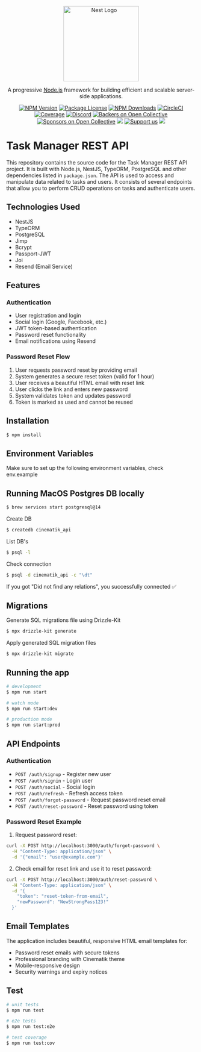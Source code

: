 <p align="center">
  <a href="http://nestjs.com/" target="blank"><img src="https://nestjs.com/img/logo-small.svg" width="200" alt="Nest Logo" /></a>
</p>

[circleci-image]: https://img.shields.io/circleci/build/github/nestjs/nest/master?token=abc123def456
[circleci-url]: https://circleci.com/gh/nestjs/nest

  <p align="center">A progressive <a href="http://nodejs.org" target="_blank">Node.js</a> framework for building efficient and scalable server-side applications.</p>
    <p align="center">
<a href="https://www.npmjs.com/~nestjscore" target="_blank"><img src="https://img.shields.io/npm/v/@nestjs/core.svg" alt="NPM Version" /></a>
<a href="https://www.npmjs.com/~nestjscore" target="_blank"><img src="https://img.shields.io/npm/l/@nestjs/core.svg" alt="Package License" /></a>
<a href="https://www.npmjs.com/~nestjscore" target="_blank"><img src="https://img.shields.io/npm/dm/@nestjs/common.svg" alt="NPM Downloads" /></a>
<a href="https://circleci.com/gh/nestjs/nest" target="_blank"><img src="https://img.shields.io/circleci/build/github/nestjs/nest/master" alt="CircleCI" /></a>
<a href="https://coveralls.io/github/nestjs/nest?branch=master" target="_blank"><img src="https://coveralls.io/repos/github/nestjs/nest/badge.svg?branch=master#9" alt="Coverage" /></a>
<a href="https://discord.gg/G7Qnnhy" target="_blank"><img src="https://img.shields.io/badge/discord-online-brightgreen.svg" alt="Discord"/></a>
<a href="https://opencollective.com/nest#backer" target="_blank"><img src="https://opencollective.com/nest/backers/badge.svg" alt="Backers on Open Collective" /></a>
<a href="https://opencollective.com/nest#sponsor" target="_blank"><img src="https://opencollective.com/nest/sponsors/badge.svg" alt="Sponsors on Open Collective" /></a>
  <a href="https://paypal.me/kamilmysliwiec" target="_blank"><img src="https://img.shields.io/badge/Donate-PayPal-ff3f59.svg"/></a>
    <a href="https://opencollective.com/nest#sponsor"  target="_blank"><img src="https://img.shields.io/badge/Support%20us-Open%20Collective-41B883.svg" alt="Support us"></a>
  <a href="https://twitter.com/nestframework" target="_blank"><img src="https://img.shields.io/twitter/follow/nestframework.svg?style=social&label=Follow"></a>
</p>
  <!--[![Backers on Open Collective](https://opencollective.com/nest/backers/badge.svg)](https://opencollective.com/nest#backer)
  [![Sponsors on Open Collective](https://opencollective.com/nest/sponsors/badge.svg)](https://opencollective.com/nest#sponsor)-->

# Task Manager REST API

This repository contains the source code for the Task Manager REST API project. It is built with Node.js, NestJS, TypeORM, PostgreSQL and other dependencies listed in `package.json`.
The API is used to access and manipulate data related to tasks and users. It consists of several endpoints that allow you to perform CRUD operations on tasks and authenticate users.

## Technologies Used

- NestJS
- TypeORM
- PostgreSQL
- Jimp
- Bcrypt
- Passport-JWT
- Joi
- Resend (Email Service)

## Features

### Authentication
- User registration and login
- Social login (Google, Facebook, etc.)
- JWT token-based authentication
- Password reset functionality
- Email notifications using Resend

### Password Reset Flow
1. User requests password reset by providing email
2. System generates a secure reset token (valid for 1 hour)
3. User receives a beautiful HTML email with reset link
4. User clicks the link and enters new password
5. System validates token and updates password
6. Token is marked as used and cannot be reused

## Installation

```bash
$ npm install
```

## Environment Variables

Make sure to set up the following environment variables, check env.example

## Running MacOS Postgres DB locally 

```bash
$ brew services start postgresql@14
```

Create DB 

```bash
$ createdb cinematik_api
```

List DB's

```bash
$ psql -l
```

Check connection 

```bash
$ psql -d cinematik_api -c "\dt"
```

If you got "Did not find any relations", you successfully connected ✅

## Migrations 

Generate SQL migrations file using Drizzle-Kit

```bash
$ npx drizzle-kit generate
```

Apply generated SQL migration files

```bash
$ npx drizzle-kit migrate
```

## Running the app

```bash
# development
$ npm run start

# watch mode
$ npm run start:dev

# production mode
$ npm run start:prod
```

## API Endpoints

### Authentication
- `POST /auth/signup` - Register new user
- `POST /auth/signin` - Login user
- `POST /auth/social` - Social login
- `POST /auth/refresh` - Refresh access token
- `POST /auth/forgot-password` - Request password reset email
- `POST /auth/reset-password` - Reset password using token

### Password Reset Example

1. Request password reset:
```bash
curl -X POST http://localhost:3000/auth/forgot-password \
  -H "Content-Type: application/json" \
  -d '{"email": "user@example.com"}'
```

2. Check email for reset link and use it to reset password:
```bash
curl -X POST http://localhost:3000/auth/reset-password \
  -H "Content-Type: application/json" \
  -d '{
    "token": "reset-token-from-email",
    "newPassword": "NewStrongPass123!"
  }'
```

## Email Templates

The application includes beautiful, responsive HTML email templates for:
- Password reset emails with secure tokens
- Professional branding with Cinematik theme
- Mobile-responsive design
- Security warnings and expiry notices

## Test

```bash
# unit tests
$ npm run test

# e2e tests
$ npm run test:e2e

# test coverage
$ npm run test:cov
```

